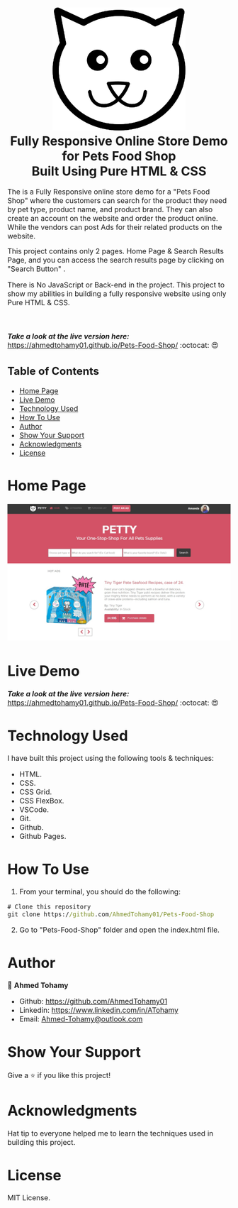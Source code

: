 
<h1 align="center">
  <img title="PETTY" src="https://github.com/AhmedTohamy01/Pets-Food-Shop/blob/master/img/cat-logo2.png" alt="Petty Logo" width="300" />
  <br>
  Fully Responsive Online Store Demo for Pets Food Shop<br> 
  Built Using Pure HTML & CSS
</h1>

<p><font size="3">
  The is a Fully Responsive online store demo for a "Pets Food Shop" where the customers can search for the product they need by pet type, product name, and product brand. They   can also create an account on the website and order the product online. While the vendors can post Ads for their related products on the website.

  This project contains only 2 pages. Home Page & Search Results Page, and you can access the search results page by clicking on "Search Button" .

  There is No JavaScript or Back-end in the project. This project to show my abilities in building a fully responsive website using only Pure HTML & CSS.

  <br><br> 
  <strong><em>Take a look at the live version here:</em></strong> https://ahmedtohamy01.github.io/Pets-Food-Shop/ :octocat: :heart_eyes:
</p>

## Table of Contents

- [Home Page](#home-page)
- [Live Demo](#live-demo)
- [Technology Used](#technology-used)
- [How To Use](#how-to-use)
- [Author](#author)
- [Show Your Support](#show-your-support)
- [Acknowledgments](#acknowledgments)
- [License](#license)


# Home Page

<div align="center"><a name="menu"></a>

![ScreenShot](/img/readme/1.jpg)
![ScreenShot](/img/readme/2.jpg)
</div>

# Live Demo

***Take a look at the live version here:*** https://ahmedtohamy01.github.io/Pets-Food-Shop/ :octocat: :heart_eyes: 


# Technology Used

I have built this project using the following tools & techniques:
- HTML.
- CSS.
- CSS Grid.
- CSS FlexBox.
- VSCode.
- Git.
- Github.
- Github Pages.


# How To Use

1) From your terminal, you should do the following:

```cmd
# Clone this repository
git clone https://github.com/AhmedTohamy01/Pets-Food-Shop

```

2) Go to "Pets-Food-Shop" folder and open the index.html file.


# Author

👤 **Ahmed Tohamy**
- Github: https://github.com/AhmedTohamy01
- Linkedin: https://www.linkedin.com/in/ATohamy
- Email: Ahmed-Tohamy@outlook.com

# Show Your Support

Give a ⭐️ if you like this project!

# Acknowledgments

Hat tip to everyone helped me to learn the techniques used in building this project.

# License 

MIT License.



